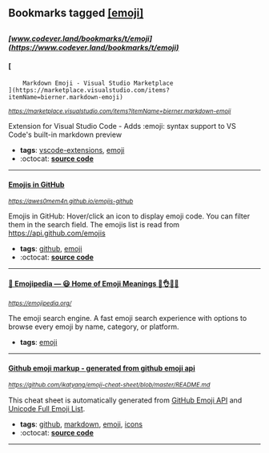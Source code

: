 ## Bookmarks tagged [[emoji]](https://www.codever.land/search?q=[emoji])

_<sup><sup>[www.codever.land/bookmarks/t/emoji](https://www.codever.land/bookmarks/t/emoji)</sup></sup>_
---
#### [
        Markdown Emoji - Visual Studio Marketplace
    ](https://marketplace.visualstudio.com/items?itemName=bierner.markdown-emoji)
_<sup>https://marketplace.visualstudio.com/items?itemName=bierner.markdown-emoji</sup>_

Extension for Visual Studio Code - Adds :emoji: syntax support to VS Code's built-in markdown preview
* **tags**: [vscode-extensions](../tagged/vscode-extensions.md), [emoji](../tagged/emoji.md)
* :octocat: **[source code](https://github.com/mjbvz/vscode-markdown-emoji)**
---
#### [Emojis in GitHub](https://awes0mem4n.github.io/emojis-github)
_<sup>https://awes0mem4n.github.io/emojis-github</sup>_

Emojis in GitHub: Hover/click an icon to display emoji code. You can filter them in the search field. The emojis list is read from https://api.github.com/emojis

* **tags**: [github](../tagged/github.md), [emoji](../tagged/emoji.md)
* :octocat: **[source code](https://github.com/Awes0meM4n/Awes0meM4n.github.io/blob/master/emojis-github.html)**
---
#### [📙 Emojipedia — 😃 Home of Emoji Meanings 💁👌🎍😍](https://emojipedia.org/)
_<sup>https://emojipedia.org/</sup>_

The emoji search engine. A fast emoji search experience with options to browse every emoji by name, category, or platform.
* **tags**: [emoji](../tagged/emoji.md)
---
#### [Github emoji markup - generated from github emoji api](https://github.com/ikatyang/emoji-cheat-sheet/blob/master/README.md)
_<sup>https://github.com/ikatyang/emoji-cheat-sheet/blob/master/README.md</sup>_

This cheat sheet is automatically generated from [GitHub Emoji API](https://api.github.com/emojis) and [Unicode Full Emoji List](https://unicode.org/emoji/charts/full-emoji-list.html).
* **tags**: [github](../tagged/github.md), [markdown](../tagged/markdown.md), [emoji](../tagged/emoji.md), [icons](../tagged/icons.md)
* :octocat: **[source code](https://github.com/ikatyang/emoji-cheat-sheet/blob/master/README.md)**
---
